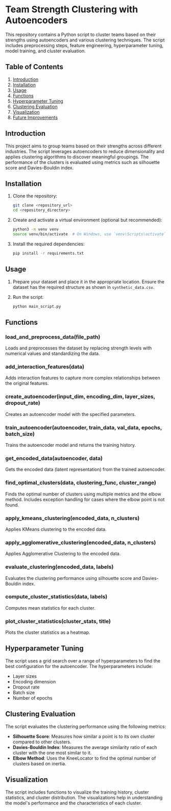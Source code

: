 # Team Strength Clustering with Autoencoders

This repository contains a Python script to cluster teams based on their strengths using autoencoders and various clustering techniques. The script includes preprocessing steps, feature engineering, hyperparameter tuning, model training, and cluster evaluation.

## Table of Contents
1. [Introduction](#introduction)
2. [Installation](#installation)
3. [Usage](#usage)
4. [Functions](#functions)
5. [Hyperparameter Tuning](#hyperparameter-tuning)
6. [Clustering Evaluation](#clustering-evaluation)
7. [Visualization](#visualization)
8. [Future Improvements](#future-improvements)

## Introduction

This project aims to group teams based on their strengths across different industries. The script leverages autoencoders to reduce dimensionality and applies clustering algorithms to discover meaningful groupings. The performance of the clusters is evaluated using metrics such as silhouette score and Davies-Bouldin index.

## Installation

1. Clone the repository:
    ```bash
    git clone <repository_url>
    cd <repository_directory>
    ```

2. Create and activate a virtual environment (optional but recommended):
    ```bash
    python3 -m venv venv
    source venv/bin/activate  # On Windows, use `venv\Scripts\activate`
    ```

3. Install the required dependencies:
    ```bash
    pip install -r requirements.txt
    ```

## Usage

1. Prepare your dataset and place it in the appropriate location. Ensure the dataset has the required structure as shown in `synthetic_data.csv`.

2. Run the script:
    ```bash
    python main_script.py
    ```

## Functions

### load_and_preprocess_data(file_path)
Loads and preprocesses the dataset by replacing strength levels with numerical values and standardizing the data.

### add_interaction_features(data)
Adds interaction features to capture more complex relationships between the original features.

### create_autoencoder(input_dim, encoding_dim, layer_sizes, dropout_rate)
Creates an autoencoder model with the specified parameters.

### train_autoencoder(autoencoder, train_data, val_data, epochs, batch_size)
Trains the autoencoder model and returns the training history.

### get_encoded_data(autoencoder, data)
Gets the encoded data (latent representation) from the trained autoencoder.

### find_optimal_clusters(data, clustering_func, cluster_range)
Finds the optimal number of clusters using multiple metrics and the elbow method. Includes exception handling for cases where the elbow point is not found.

### apply_kmeans_clustering(encoded_data, n_clusters)
Applies KMeans clustering to the encoded data.

### apply_agglomerative_clustering(encoded_data, n_clusters)
Applies Agglomerative Clustering to the encoded data.

### evaluate_clustering(encoded_data, labels)
Evaluates the clustering performance using silhouette score and Davies-Bouldin index.

### compute_cluster_statistics(data, labels)
Computes mean statistics for each cluster.

### plot_cluster_statistics(cluster_stats, title)
Plots the cluster statistics as a heatmap.

## Hyperparameter Tuning

The script uses a grid search over a range of hyperparameters to find the best configuration for the autoencoder. The hyperparameters include:
- Layer sizes
- Encoding dimension
- Dropout rate
- Batch size
- Number of epochs

## Clustering Evaluation

The script evaluates the clustering performance using the following metrics:
- **Silhouette Score**: Measures how similar a point is to its own cluster compared to other clusters.
- **Davies-Bouldin Index**: Measures the average similarity ratio of each cluster with the one most similar to it.
- **Elbow Method**: Uses the KneeLocator to find the optimal number of clusters based on inertia.

## Visualization

The script includes functions to visualize the training history, cluster statistics, and cluster distribution. The visualizations help in understanding the model's performance and the characteristics of each cluster.

